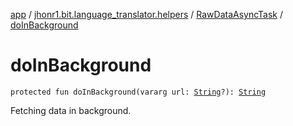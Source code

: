 [app](../../index.md) / [jhonr1.bit.language_translator.helpers](../index.md) / [RawDataAsyncTask](index.md) / [doInBackground](./do-in-background.md)

# doInBackground

`protected fun doInBackground(vararg url: `[`String`](https://kotlinlang.org/api/latest/jvm/stdlib/kotlin/-string/index.html)`?): `[`String`](https://kotlinlang.org/api/latest/jvm/stdlib/kotlin/-string/index.html)

Fetching data in background.

